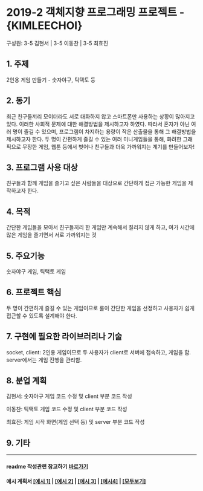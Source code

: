 # 2019-2 객체지향 프로그래밍 프로젝트 - **{KIMLEECHOI}**
구성원: 3-5 김현서 | 3-5 이동찬 | 3-5 최효진

## 1. 주제
2인용 게임 만들기 - 숫자야구, 틱택토 등

## 2. 동기
최근 친구들끼리 모이더라도 서로 대화하지 않고 스마트폰만 사용하는 상황이 많아지고 있다. 이러한 사회적 문제에 대한 해결방법을 제시하고자 하였다. 따라서 혼자가 아닌 여러 명이 즐길 수 있으며, 프로그램이 차지하는 용량이 작은 산출물을 통해 그 해결방법을 제시하고자 한다.
두 명이 간편하게 즐길 수 있는 여러 미니게임들을 통해, 화려한 그래픽으로 무장한 게임, 웹툰 등에서 벗어나 친구들과 더욱 가까워지는 계기를 만들어보자!

## 3. 프로그램 사용 대상
친구들과 함께 게임을 즐기고 싶은 사람들을 대상으로 간단하게 접근 가능한 게임을 제작하고자 한다.

## 4. 목적
간단한 게임들을 모아서 친구들끼리 한 게임만 계속해서 질리지 않게 하고, 여가 시간에 많은 게임을 즐기면서 서로 가까워지는 것

## 5. 주요기능
숫자야구 게임, 틱택토 게임

## 6. 프로젝트 핵심
두 명이 간편하게 즐길 수 있는 게임이므로 룰이 간단한 게임을 선정하고 사용자가 쉽게 접근할 수 있도록 설계해야 한다.

## 7. 구현에 필요한 라이브러리나 기술
socket, client: 2인용 게임이므로 두 사용자가 client로 서버에 접속하고, 게임을 함. server에서는 게임 진행을 관리함.

## 8. **분업 계획**
김현서: 숫자야구 게임 코드 수정 및 client 부분 코드 작성

이동찬: 틱택토 게임 코드 수정 및 client 부분 코드 작성

최효진: 게임 시작 화면(게임 선택 등) 및 server 부분 코드 작성

## 9. 기타

<hr>

#### readme 작성관련 참고하기 [바로가기](https://heropy.blog/2017/09/30/markdown/)

#### 예시 계획서 [[예시 1]](https://docs.google.com/document/d/1hcuGhTtmiTUxuBtr3O6ffrSMahKNhEj33woE02V-84U/edit?usp=sharing) | [[예시 2]](https://docs.google.com/document/d/1FmxTZvmrroOW4uZ34Xfyyk9ejrQNx6gtsB6k7zOvHYE/edit?usp=sharing) | [[예시 3]](https://github.com/goldmango328/2018-OOP-Python-Light) | [[예시4]](https://github.com/ssy05468/2018-OOP-Python-lightbulb) | [[모두보기]](https://github.com/kadragon/oop_project_ex/network/members)
